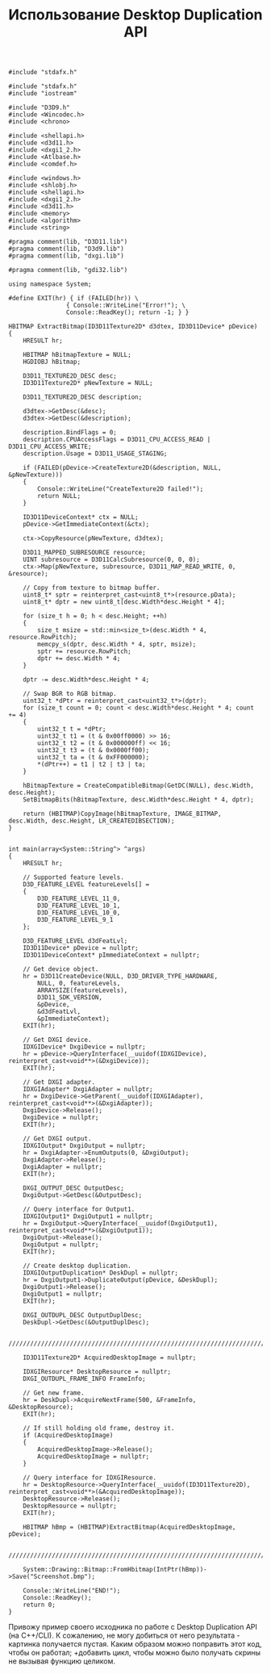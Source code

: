 ﻿---
title: "Использование Desktop Duplication API"
se.owner.user_id: 238013
se.owner.display_name: "D .Stark"
se.owner.link: "https://ru.stackoverflow.com/users/238013/d-stark"
se.link: "https://ru.stackoverflow.com/questions/704154/%d0%98%d1%81%d0%bf%d0%be%d0%bb%d1%8c%d0%b7%d0%be%d0%b2%d0%b0%d0%bd%d0%b8%d0%b5-desktop-duplication-api"
se.question_id: 704154
se.post_type: question
se.score: 5
---
<pre><code>#include "stdafx.h"

#include "stdafx.h"
#include "iostream"

#include "D3D9.h"
#include &lt;Wincodec.h&gt;
#include &lt;chrono&gt;

#include &lt;shellapi.h&gt;
#include &lt;d3d11.h&gt;
#include &lt;dxgi1_2.h&gt;
#include &lt;Atlbase.h&gt;
#include &lt;comdef.h&gt;

#include &lt;windows.h&gt;
#include &lt;shlobj.h&gt;
#include &lt;shellapi.h&gt;
#include &lt;dxgi1_2.h&gt;
#include &lt;d3d11.h&gt;
#include &lt;memory&gt;
#include &lt;algorithm&gt;
#include &lt;string&gt;

#pragma comment(lib, "D3D11.lib")
#pragma comment(lib, "D3d9.lib")
#pragma comment(lib, "dxgi.lib")

#pragma comment(lib, "gdi32.lib")

using namespace System;

#define EXIT(hr) { if (FAILED(hr)) \
                { Console::WriteLine("Error!"); \
                Console::ReadKey(); return -1; } }

HBITMAP ExtractBitmap(ID3D11Texture2D* d3dtex, ID3D11Device* pDevice) 
{
    HRESULT hr;

    HBITMAP hBitmapTexture = NULL;
    HGDIOBJ hBitmap;

    D3D11_TEXTURE2D_DESC desc;
    ID3D11Texture2D* pNewTexture = NULL;

    D3D11_TEXTURE2D_DESC description;

    d3dtex-&gt;GetDesc(&amp;desc);
    d3dtex-&gt;GetDesc(&amp;description);

    description.BindFlags = 0;
    description.CPUAccessFlags = D3D11_CPU_ACCESS_READ | D3D11_CPU_ACCESS_WRITE;
    description.Usage = D3D11_USAGE_STAGING;

    if (FAILED(pDevice-&gt;CreateTexture2D(&amp;description, NULL, &amp;pNewTexture)))
    {
        Console::WriteLine("CreateTexture2D failed!");
        return NULL;
    }

    ID3D11DeviceContext* ctx = NULL;
    pDevice-&gt;GetImmediateContext(&amp;ctx);

    ctx-&gt;CopyResource(pNewTexture, d3dtex);

    D3D11_MAPPED_SUBRESOURCE resource;
    UINT subresource = D3D11CalcSubresource(0, 0, 0);
    ctx-&gt;Map(pNewTexture, subresource, D3D11_MAP_READ_WRITE, 0, &amp;resource);

    // Copy from texture to bitmap buffer.
    uint8_t* sptr = reinterpret_cast&lt;uint8_t*&gt;(resource.pData);
    uint8_t* dptr = new uint8_t[desc.Width*desc.Height * 4];

    for (size_t h = 0; h &lt; desc.Height; ++h)
    {
        size_t msize = std::min&lt;size_t&gt;(desc.Width * 4, resource.RowPitch);
        memcpy_s(dptr, desc.Width * 4, sptr, msize);
        sptr += resource.RowPitch;
        dptr += desc.Width * 4;
    }

    dptr -= desc.Width*desc.Height * 4;

    // Swap BGR to RGB bitmap.
    uint32_t *dPtr = reinterpret_cast&lt;uint32_t*&gt;(dptr);
    for (size_t count = 0; count &lt; desc.Width*desc.Height * 4; count += 4)
    {
        uint32_t t = *dPtr;
        uint32_t t1 = (t &amp; 0x00ff0000) &gt;&gt; 16;
        uint32_t t2 = (t &amp; 0x000000ff) &lt;&lt; 16;
        uint32_t t3 = (t &amp; 0x0000ff00);
        uint32_t ta = (t &amp; 0xFF000000);
        *(dPtr++) = t1 | t2 | t3 | ta;
    }

    hBitmapTexture = CreateCompatibleBitmap(GetDC(NULL), desc.Width, desc.Height);
    SetBitmapBits(hBitmapTexture, desc.Width*desc.Height * 4, dptr);

    return (HBITMAP)CopyImage(hBitmapTexture, IMAGE_BITMAP, desc.Width, desc.Height, LR_CREATEDIBSECTION);
}


int main(array&lt;System::String^&gt; ^args)
{
    HRESULT hr;

    // Supported feature levels.
    D3D_FEATURE_LEVEL featureLevels[] =
    {
        D3D_FEATURE_LEVEL_11_0,
        D3D_FEATURE_LEVEL_10_1,
        D3D_FEATURE_LEVEL_10_0,
        D3D_FEATURE_LEVEL_9_1
    };

    D3D_FEATURE_LEVEL d3dFeatLvl;
    ID3D11Device* pDevice = nullptr;
    ID3D11DeviceContext* pImmediateContext = nullptr;

    // Get device object.
    hr = D3D11CreateDevice(NULL, D3D_DRIVER_TYPE_HARDWARE,
        NULL, 0, featureLevels,
        ARRAYSIZE(featureLevels),
        D3D11_SDK_VERSION,
        &amp;pDevice,
        &amp;d3dFeatLvl,
        &amp;pImmediateContext);
    EXIT(hr);

    // Get DXGI device.
    IDXGIDevice* DxgiDevice = nullptr;
    hr = pDevice-&gt;QueryInterface(__uuidof(IDXGIDevice), reinterpret_cast&lt;void**&gt;(&amp;DxgiDevice));
    EXIT(hr);

    // Get DXGI adapter.
    IDXGIAdapter* DxgiAdapter = nullptr;
    hr = DxgiDevice-&gt;GetParent(__uuidof(IDXGIAdapter), reinterpret_cast&lt;void**&gt;(&amp;DxgiAdapter));
    DxgiDevice-&gt;Release();
    DxgiDevice = nullptr;
    EXIT(hr);

    // Get DXGI output.
    IDXGIOutput* DxgiOutput = nullptr;
    hr = DxgiAdapter-&gt;EnumOutputs(0, &amp;DxgiOutput);
    DxgiAdapter-&gt;Release();
    DxgiAdapter = nullptr;
    EXIT(hr);

    DXGI_OUTPUT_DESC OutputDesc;
    DxgiOutput-&gt;GetDesc(&amp;OutputDesc);

    // Query interface for Output1.
    IDXGIOutput1* DxgiOutput1 = nullptr;
    hr = DxgiOutput-&gt;QueryInterface(__uuidof(DxgiOutput1), reinterpret_cast&lt;void**&gt;(&amp;DxgiOutput1));
    DxgiOutput-&gt;Release();
    DxgiOutput = nullptr;
    EXIT(hr);

    // Create desktop duplication.
    IDXGIOutputDuplication* DeskDupl = nullptr;
    hr = DxgiOutput1-&gt;DuplicateOutput(pDevice, &amp;DeskDupl);
    DxgiOutput1-&gt;Release();
    DxgiOutput1 = nullptr;
    EXIT(hr);

    DXGI_OUTDUPL_DESC OutputDuplDesc;
    DeskDupl-&gt;GetDesc(&amp;OutputDuplDesc);

    ///////////////////////////////////////////////////////////////////////////

    ID3D11Texture2D* AcquiredDesktopImage = nullptr;

    IDXGIResource* DesktopResource = nullptr;
    DXGI_OUTDUPL_FRAME_INFO FrameInfo;

    // Get new frame.
    hr = DeskDupl-&gt;AcquireNextFrame(500, &amp;FrameInfo, &amp;DesktopResource);
    EXIT(hr);

    // If still holding old frame, destroy it.
    if (AcquiredDesktopImage)
    {
        AcquiredDesktopImage-&gt;Release();
        AcquiredDesktopImage = nullptr;
    }

    // Query interface for IDXGIResource.
    hr = DesktopResource-&gt;QueryInterface(__uuidof(ID3D11Texture2D), reinterpret_cast&lt;void**&gt;(&amp;AcquiredDesktopImage));
    DesktopResource-&gt;Release();
    DesktopResource = nullptr;
    EXIT(hr);

    HBITMAP hBmp = (HBITMAP)ExtractBitmap(AcquiredDesktopImage, pDevice);

    ///////////////////////////////////////////////////////////////////////////

    System::Drawing::Bitmap::FromHbitmap(IntPtr(hBmp))-&gt;Save("Screenshot.bmp");

    Console::WriteLine("END!");
    Console::ReadKey();
    return 0;
}
</code></pre>

<p>Привожу пример своего исходника по работе с Desktop Duplication API (на C++/CLI).
К сожалению, не могу добиться от него результата - картинка получается пустая.
Каким образом можно поправить этот код, чтобы он работал; +добавить цикл, чтобы можно было получать скрины не вызывая функцию целиком.</p>
